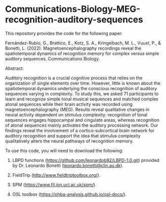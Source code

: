 # Communications-Biology-MEG-recognition-auditory-sequences

This repository provides the code for the following paper:

Fernández-Rubio, G., Brattico, E., Kotz, S. A., Kringelbach, M. L., Vuust, P., & Bonetti, L. (2022). Magnetoencephalography recordings reveal the spatiotemporal dynamics of recognition memory for complex versus simple auditory sequences. Communications Biology.

Abstract:

Auditory recognition is a crucial cognitive process that relies on the organization of single elements over time. However, little is known about the spatiotemporal dynamics underlying the conscious recognition of auditory sequences varying in complexity. To study this, we asked 71 participants to learn and recognize simple tonal musical sequences and matched complex atonal sequences while their brain activity was recorded using magnetoencephalography (MEG). Results reveal qualitative changes in neural activity dependent on stimulus complexity: recognition of tonal sequences engages hippocampal and cingulate areas, whereas recognition of atonal sequences mainly activates the auditory processing network. Our findings reveal the involvement of a cortico-subcortical brain network for auditory recognition and support the idea that stimulus complexity qualitatively alters the neural pathways of recognition memory.

To use this code, you will need to download the following:

1) LBPD functions (https://github.com/leonardob92/LBPD-1.0.git) provided by Dr. Leonardo Bonetti (leonardo.bonetti@clin.au.dk).

2) FieldTrip (http://www.fieldtriptoolbox.org/).

3) SPM (https://www.fil.ion.ucl.ac.uk/spm/).

4) OSL toolbox (https://ohba-analysis.github.io/osl-docs/).
